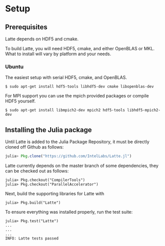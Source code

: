 # Setup

## Prerequisites

Latte depends on HDF5 and cmake.

To build Latte, you will need HDF5, cmake, and either OpenBLAS or MKL.  What to
install will vary by platform and your needs.

### Ubuntu

The easiest setup with serial HDF5, cmake, and OpenBLAS.
```shell
$ sudo apt-get install hdf5-tools libhdf5-dev cmake libopenblas-dev
```

For MPI support you can use the mpich provided packages or compile HDF5 yourself.
```shell
$ sudo apt-get install libmpich2-dev mpich2 hdf5-tools libhdf5-mpich2-dev
```

## Installing the Julia package
Until Latte is added to the Julia Package Repository, it must be directly
cloned off Github as follows:

```julia
julia> Pkg.clone("https://github.com/IntelLabs/Latte.jl")
```

Latte currently depends on the master branch of some dependencies, they
can be checked out as follows:

```
julia> Pkg.checkout("CompilerTools")
julia> Pkg.checkout("ParallelAccelerator")
```

Next, build the supporting libraries for Latte with
```
julia> Pkg.build("Latte")
```

To ensure everything was installed properly, run the test suite:
```
julia> Pkg.test("Latte")
...
...
...
INFO: Latte tests passed
```

